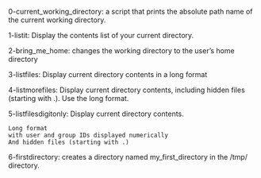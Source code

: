0-current_working_directory: a script that prints the absolute path name of the current working directory.

1-listit: Display the contents list of your current directory.

2-bring_me_home: changes the working directory to the user’s home directory

3-listfiles: Display current directory contents in a long format

4-listmorefiles: Display current directory contents, including hidden files (starting with .). Use the long format.

5-listfilesdigitonly: Display current directory contents.

    Long format
    with user and group IDs displayed numerically
    And hidden files (starting with .)

6-firstdirectory: creates a directory named my_first_directory in the /tmp/ directory.
